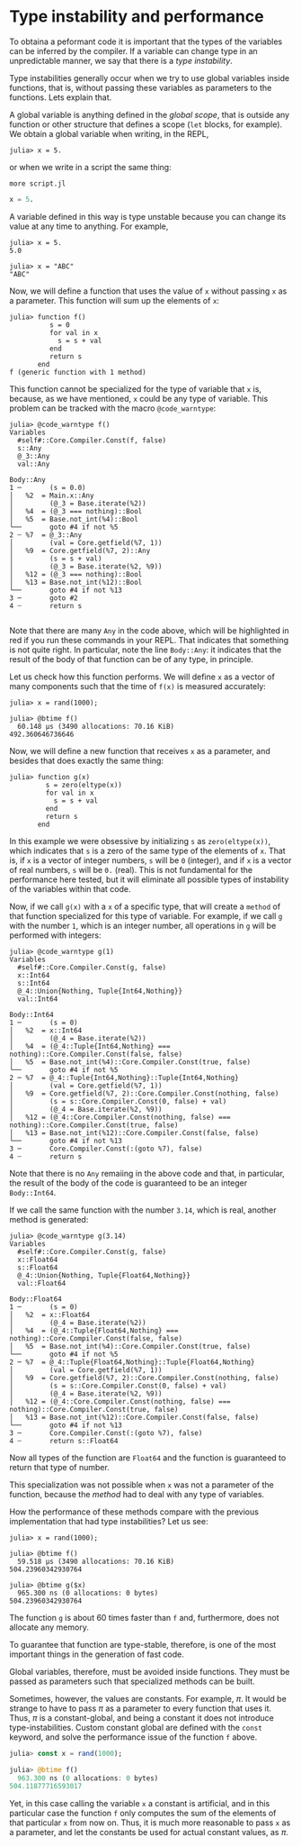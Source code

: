 
# Type instability and performance

To obtaina a peformant code it is important that the types of the
variables can be inferred by the compiler. If a variable can change type
in an unpredictable manner, we say that there is a *type instability*.

Type instabilities generally occur when we try to use global variables
inside functions, that is, without passing these variables as parameters
to the functions. Lets explain that. 

A global variable is anything defined in the *global scope*, that is
outside any function or other structure that defines a scope (`let`
blocks, for example). We obtain a global variable when writing, in the
REPL, 
```julia-repl
julia> x = 5. 
```

or when we write in a script the same thing:
```
more script.jl
```
```julia
x = 5.
```

A variable defined in this way is type unstable because you can change
its value at any time to anything. For example,

```julia-repl
julia> x = 5.
5.0

julia> x = "ABC"
"ABC"

```

Now, we will define a function that uses the value of `x` without
passing `x` as a parameter. This function will sum up the elements of
`x`:

```julia-repl
julia> function f()
          s = 0
          for val in x
            s = s + val
          end
          return s
       end
f (generic function with 1 method)

```

This function cannot be specialized for the type of variable that `x`
is, because, as we have mentioned, `x` could be any type of variable.
This problem can be tracked with the macro `@code_warntype`: 

```julia-repl
julia> @code_warntype f()
Variables
  #self#::Core.Compiler.Const(f, false)
  s::Any
  @_3::Any
  val::Any

Body::Any
1 ─       (s = 0.0)
│   %2  = Main.x::Any
│         (@_3 = Base.iterate(%2))
│   %4  = (@_3 === nothing)::Bool
│   %5  = Base.not_int(%4)::Bool
└──       goto #4 if not %5
2 ┄ %7  = @_3::Any
│         (val = Core.getfield(%7, 1))
│   %9  = Core.getfield(%7, 2)::Any
│         (s = s + val)
│         (@_3 = Base.iterate(%2, %9))
│   %12 = (@_3 === nothing)::Bool
│   %13 = Base.not_int(%12)::Bool
└──       goto #4 if not %13
3 ─       goto #2
4 ┄       return s


```

Note that there are many `Any` in the code above, which will be
highlighted in red if you run these commands in your REPL. That
indicates that something is not quite right. In particular, note the
line `Body::Any`: it indicates that the result of the body of that
function can be of any type, in principle.    

Let us check how this function performs. We will define `x` as a vector
of many components such that the time of `f(x)` is measured accurately:

```julia-repl
julia> x = rand(1000);

julia> @btime f()
  60.148 μs (3490 allocations: 70.16 KiB)
492.360646736646

```

Now, we will define a new function that receives `x` as a parameter, and
besides that does exactly the same thing:

```julia-repl
julia> function g(x)
         s = zero(eltype(x))
         for val in x
           s = s + val
         end
         return s
       end

```

In this example we were obsessive by initializing `s` as
`zero(eltype(x))`, which indicates that `s` is a zero of the same type
of the elements of `x`. That is, if `x` is a vector of integer numbers,
`s` will be `0` (integer), and if `x` is a vector of real numbers, `s`
will be `0.` (real). This is not fundamental for the performance here
tested, but it will eliminate all possible types of instability of the
variables within that code.  

Now, if we call `g(x)` with a `x` of a specific type, that will create a
`method` of that function specialized for this type of variable. For
example, if we call `g` with the number `1`, which is an integer number,
all operations in `g` will be performed with integers:


```julia-repl
julia> @code_warntype g(1)
Variables
  #self#::Core.Compiler.Const(g, false)
  x::Int64
  s::Int64
  @_4::Union{Nothing, Tuple{Int64,Nothing}}
  val::Int64

Body::Int64
1 ─       (s = 0)
│   %2  = x::Int64
│         (@_4 = Base.iterate(%2))
│   %4  = (@_4::Tuple{Int64,Nothing} === nothing)::Core.Compiler.Const(false, false)
│   %5  = Base.not_int(%4)::Core.Compiler.Const(true, false)
└──       goto #4 if not %5
2 ─ %7  = @_4::Tuple{Int64,Nothing}::Tuple{Int64,Nothing}
│         (val = Core.getfield(%7, 1))
│   %9  = Core.getfield(%7, 2)::Core.Compiler.Const(nothing, false)
│         (s = s::Core.Compiler.Const(0, false) + val)
│         (@_4 = Base.iterate(%2, %9))
│   %12 = (@_4::Core.Compiler.Const(nothing, false) === nothing)::Core.Compiler.Const(true, false)
│   %13 = Base.not_int(%12)::Core.Compiler.Const(false, false)
└──       goto #4 if not %13
3 ─       Core.Compiler.Const(:(goto %7), false)
4 ┄       return s

```

Note that there is no `Any` remaiing in the above code and that, in
particular, the result of the body of the code is guaranteed to be an
integer `Body::Int64`. 

If we call the same function with the number `3.14`, which is real,
another method is generated:

```julia-repl
julia> @code_warntype g(3.14)
Variables
  #self#::Core.Compiler.Const(g, false)
  x::Float64
  s::Float64
  @_4::Union{Nothing, Tuple{Float64,Nothing}}
  val::Float64

Body::Float64
1 ─       (s = 0)
│   %2  = x::Float64
│         (@_4 = Base.iterate(%2))
│   %4  = (@_4::Tuple{Float64,Nothing} === nothing)::Core.Compiler.Const(false, false)
│   %5  = Base.not_int(%4)::Core.Compiler.Const(true, false)
└──       goto #4 if not %5
2 ─ %7  = @_4::Tuple{Float64,Nothing}::Tuple{Float64,Nothing}
│         (val = Core.getfield(%7, 1))
│   %9  = Core.getfield(%7, 2)::Core.Compiler.Const(nothing, false)
│         (s = s::Core.Compiler.Const(0, false) + val)
│         (@_4 = Base.iterate(%2, %9))
│   %12 = (@_4::Core.Compiler.Const(nothing, false) === nothing)::Core.Compiler.Const(true, false)
│   %13 = Base.not_int(%12)::Core.Compiler.Const(false, false)
└──       goto #4 if not %13
3 ─       Core.Compiler.Const(:(goto %7), false)
4 ┄       return s::Float64

```

Now all types of the function are `Float64` and the function is
guaranteed to return that type of number.

This specialization was not possible when `x` was not a parameter of the
function, because the *method* had to deal with any type of variables.

How the performance of these methods compare with the previous
implementation that had type instabilities? Let us see:

```julia-repl
julia> x = rand(1000);

julia> @btime f()
  59.518 μs (3490 allocations: 70.16 KiB)
504.23960342930764

julia> @btime g($x)
  965.300 ns (0 allocations: 0 bytes)
504.23960342930764

```

The function `g` is about 60 times faster than `f` and, furthermore,
does not allocate any memory. 

To guarantee that function are type-stable, therefore, is one of the
most important things in the generation of fast code.

Global variables, therefore, must be avoided inside functions. They must
be passed as parameters such that specialized methods can be built. 

Sometimes, however, the values are constants. For example, $\pi$. It would
be strange to have to pass $\pi$ as a parameter to every function that
uses it. Thus, $\pi$ is a constant-global, and being a constant it does
not introduce type-instabilities. Custom constant global are defined
with the `const` keyword, and solve the performance issue of the
function `f` above.

```julia
julia> const x = rand(1000);

julia> @btime f()
  963.300 ns (0 allocations: 0 bytes)
504.11877716593017

```

Yet, in this case calling the variable `x` a constant is artificial, and
in this particular case the function `f` only computes the sum of the
elements of that particular `x` from now on. Thus, it is much more
reasonable to pass `x` as a parameter, and let the constants be used for
actual constant values, as $\pi$.         

